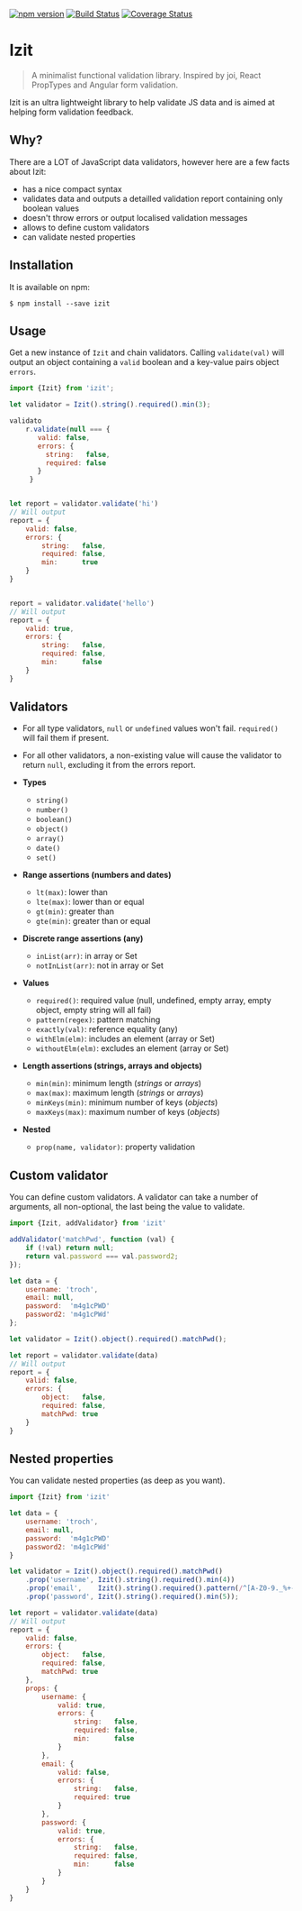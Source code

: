 [![npm version](https://badge.fury.io/js/izit.svg)](http://badge.fury.io/js/izit)
[![Build Status](https://travis-ci.org/troch/izit.svg?branch=master)](https://travis-ci.org/troch/izit)
[![Coverage Status](https://coveralls.io/repos/troch/izit/badge.svg?branch=master&service=github)](https://coveralls.io/github/troch/izit?branch=master)

# Izit

> A minimalist functional validation library. Inspired by joi, React PropTypes and Angular form validation.

Izit is an ultra lightweight library to help validate JS data and is aimed at helping form validation feedback.

## Why?

There are a LOT of JavaScript data validators, however here are a few facts about Izit:

- has a nice compact syntax
- validates data and outputs a detailled validation report containing only boolean values
- doesn't throw errors or output localised validation messages
- allows to define custom validators
- can validate nested properties

## Installation

It is available on npm:

    $ npm install --save izit

## Usage

Get a new instance of `Izit` and chain validators. Calling `validate(val)`
will output an object containing a `valid` boolean and a key-value pairs object `errors`.

```javascript
import {Izit} from 'izit';

let validator = Izit().string().required().min(3);

validato
    r.validate(null === {
       valid: false,
       errors: {
         string:   false,
         required: false
       }
     }


let report = validator.validate('hi')
// Will output
report = {
    valid: false,
    errors: {
        string:   false,
        required: false,
        min:      true
    }
}


report = validator.validate('hello')
// Will output
report = {
    valid: true,
    errors: {
        string:   false,
        required: false,
        min:      false
    }
}

```

## Validators

- For all type validators, `null` or `undefined` values won't fail. `required()` will fail them if present.
- For all other validators, a non-existing value will cause the validator to return `null`, excluding it
from the errors report.

- __Types__
    - `string()`
    - `number()`
    - `boolean()`
    - `object()`
    - `array()`
    - `date()`
    - `set()`
- __Range assertions (numbers and dates)__
    - `lt(max)`: lower than
    - `lte(max)`: lower than or equal
    - `gt(min)`: greater than
    - `gte(min)`: greater than or equal
- __Discrete range assertions (any)__
    - `inList(arr)`: in array or Set
    - `notInList(arr)`: not in array or Set
- __Values__
    - `required()`: required value (null, undefined, empty array, empty object, empty string will all fail)
    - `pattern(regex)`: pattern matching
    - `exactly(val)`: reference equality (any)
    - `withElm(elm)`: includes an element (array or Set)
    - `withoutElm(elm)`: excludes an element (array or Set)
- __Length assertions (strings, arrays and objects)__
    - `min(min)`: minimum length (_strings_ or _arrays_)
    - `max(max)`: maximum length (_strings_ or _arrays_)
    - `minKeys(min)`: minimum number of keys (_objects_)
    - `maxKeys(max)`: maximum number of keys (_objects_)
- __Nested__
    - `prop(name, validator)`: property validation


## Custom validator

You can define custom validators. A validator can take a number of arguments, all non-optional, the last being the value
to validate.

```javascript
import {Izit, addValidator} from 'izit'

addValidator('matchPwd', function (val) {
    if (!val) return null;
    return val.password === val.password2;
});

let data = {
    username: 'troch',
    email: null,
    password:  'm4g1cPWD'
    password2: 'm4g1cPWd'
};

let validator = Izit().object().required().matchPwd();

let report = validator.validate(data)
// Will output
report = {
    valid: false,
    errors: {
        object:   false,
        required: false,
        matchPwd: true
    }
}
```

## Nested properties

You can validate nested properties (as deep as you want).

```javascript
import {Izit} from 'izit'

let data = {
    username: 'troch',
    email: null,
    password:  'm4g1cPWD'
    password2: 'm4g1cPWd'
}

let validator = Izit().object().required().matchPwd()
    .prop('username', Izit().string().required().min(4))
    .prop('email',    Izit().string().required().pattern(/^[A-Z0-9._%+-]+@[A-Z0-9.-]+\.[A-Z]{2,4}$/))
    .prop('password', Izit().string().required().min(5));

let report = validator.validate(data)
// Will output
report = {
    valid: false,
    errors: {
        object:   false,
        required: false,
        matchPwd: true
    },
    props: {
        username: {
            valid: true,
            errors: {
                string:   false,
                required: false,
                min:      false
            }
        },
        email: {
            valid: false,
            errors: {
                string:   false,
                required: true
            }
        },
        password: {
            valid: true,
            errors: {
                string:   false,
                required: false,
                min:      false
            }
        }
    }
}
```
